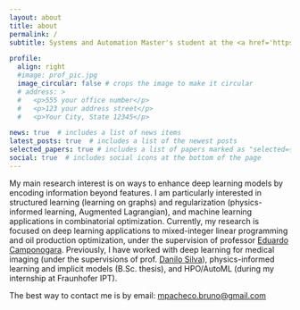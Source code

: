 ```yaml
---
layout: about
title: about
permalink: /
subtitle: Systems and Automation Master's student at the <a href='https://en.ufsc.br/'>Federal University of Santa Catarina (UFSC)</a>

profile:
  align: right
  #image: prof_pic.jpg
  image_circular: false # crops the image to make it circular
  # address: >
  #   <p>555 your office number</p>
  #   <p>123 your address street</p>
  #   <p>Your City, State 12345</p>

news: true  # includes a list of news items
latest_posts: true  # includes a list of the newest posts
selected_papers: true # includes a list of papers marked as "selected={true}"
social: true  # includes social icons at the bottom of the page
---
```


My main research interest is on ways to enhance deep learning models by encoding information beyond features.
I am particularly interested in structured learning (learning on graphs) and regularization (physics-informed learning, Augmented Lagrangian), and machine learning applications in combinatorial optimization.
Currently, my research is focused on deep learning applications to mixed-integer linear programming and oil production optimization, under the supervision of professor [Eduardo Camponogara](https://eduardocamponogara.paginas.ufsc.br/).
Previously, I have worked with deep learning for medical imaging (under the supervisions of prof. [Danilo Silva](https://danilosilva.sites.ufsc.br/)), physics-informed learning and implicit models (B.Sc. thesis), and HPO/AutoML (during my internship at Fraunhofer IPT).  <!-- TODO: add references for publications -->

The best way to contact me is by email: [mpacheco.bruno@gmail.com](mailto:mpacheco.bruno@gmail.com)

